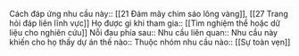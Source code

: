 


Cách đáp ứng nhu cầu này:: [[21 Đám mây chim sáo lông vàng]], [[27 Trang hỏi đáp liên lĩnh vực]]
Họ được gì khi tham gia:: [[Tìm nghiệm thể hoặc dữ liệu cho nghiên cứu]]
Nỗi đau phía sau:: 
Nhu cầu liên quan:: 
Nhu cầu này khiến cho họ thấy dự án thế nào:: 
Thuộc nhóm nhu cầu nào:: [[Sự toàn vẹn]]
